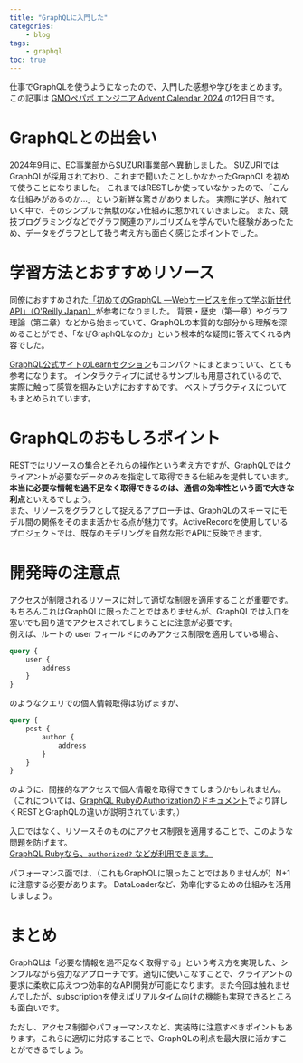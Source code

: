 ```yaml
---
title: "GraphQLに入門した"
categories:
    - blog
tags:
    - graphql
toc: true
---
```


仕事でGraphQLを使うようになったので、入門した感想や学びをまとめます。
この記事は [GMOペパボ エンジニア Advent Calendar 2024](https://adventar.org/calendars/10317) の12日目です。

# GraphQLとの出会い

2024年9月に、EC事業部からSUZURI事業部へ異動しました。
SUZURIではGraphQLが採用されており、これまで聞いたことしかなかったGraphQLを初めて使うことになりました。
これまではRESTしか使っていなかったので、「こんな仕組みがあるのか…」という新鮮な驚きがありました。
実際に学び、触れていく中で、そのシンプルで無駄のない仕組みに惹かれていきました。
また、競技プログラミングなどでグラフ関連のアルゴリズムを学んでいた経験があったため、データをグラフとして扱う考え方も面白く感じたポイントでした。

# 学習方法とおすすめリソース

同僚におすすめされた[「初めてのGraphQL ―Webサービスを作って学ぶ新世代API」（O'Reilly Japan）](https://www.oreilly.co.jp/books/9784873118932/)が参考になりました。
背景・歴史（第一章）やグラフ理論（第二章）などから始まっていて、GraphQLの本質的な部分から理解を深めることができ、「なぜGraphQLなのか」という根本的な疑問に答えてくれる内容でした。

[GraphQL公式サイトのLearnセクション](https://graphql.org/learn/)もコンパクトにまとまっていて、とても参考になります。
インタラクティブに試せるサンプルも用意されているので、実際に触って感覚を掴みたい方におすすめです。
ベストプラクティスについてもまとめられています。

# GraphQLのおもしろポイント

RESTではリソースの集合とそれらの操作という考え方ですが、GraphQLではクライアントが必要なデータのみを指定して取得できる仕組みを提供しています。**本当に必要な情報を過不足なく取得できるのは、通信の効率性という面で大きな利点**といえるでしょう。  
また、リソースをグラフとして捉えるアプローチは、GraphQLのスキーマにモデル間の関係をそのまま活かせる点が魅力です。ActiveRecordを使用しているプロジェクトでは、既存のモデリングを自然な形でAPIに反映できます。

# 開発時の注意点

アクセスが制限されるリソースに対して適切な制限を適用することが重要です。
もちろんこれはGraphQLに限ったことではありませんが、GraphQLでは入口を塞いでも回り道でアクセスされてしまうことに注意が必要です。  
例えば、ルートの user フィールドにのみアクセス制限を適用している場合、

```graphql
query {
    user {
        address
    }
}
```

のようなクエリでの個人情報取得は防げますが、

```graphql
query {
    post {
        author {
            address
        }
    }
}
```

のように、間接的なアクセスで個人情報を取得できてしまうかもしれません。  
（これについては、[GraphQL RubyのAuthorizationのドキュメント](https://graphql-ruby.org/authorization/overview)でより詳しくRESTとGraphQLの違いが説明されています。）

入口ではなく、リソースそのものにアクセス制限を適用することで、このような問題を防げます。  
[GraphQL Rubyなら、`authorized?` などが利用できます。](https://graphql-ruby.org/authorization/authorization)

パフォーマンス面では、（これもGraphQLに限ったことではありませんが）N+1に注意する必要があります。
DataLoaderなど、効率化するための仕組みを活用しましょう。

# まとめ

GraphQLは「必要な情報を過不足なく取得する」という考え方を実現した、シンプルながら強力なアプローチです。適切に使いこなすことで、クライアントの要求に柔軟に応えつつ効率的なAPI開発が可能になります。また今回は触れませんでしたが、subscriptionを使えばリアルタイム向けの機能も実現できるところも面白いです。

ただし、アクセス制御やパフォーマンスなど、実装時に注意すべきポイントもあります。これらに適切に対応することで、GraphQLの利点を最大限に活かすことができるでしょう。
